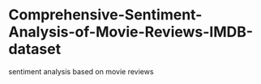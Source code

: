 # Comprehensive-Sentiment-Analysis-of-Movie-Reviews-IMDB-dataset
 sentiment analysis based on movie reviews

